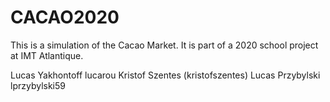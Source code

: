 # CACAO2020

This is a simulation of the Cacao Market.
It is part of a 2020 school project at IMT Atlantique.

Lucas Yakhontoff lucarou
Kristof Szentes (kristofszentes)
Lucas Przybylski lprzybylski59